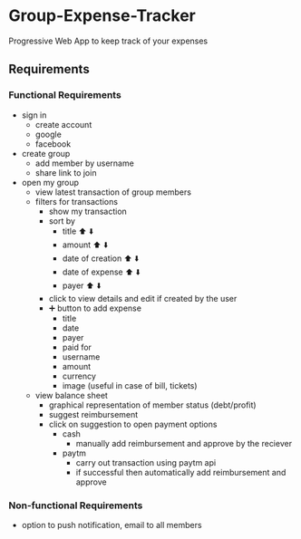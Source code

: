 # Group-Expense-Tracker
Progressive Web App to keep track of your expenses

## Requirements
### Functional Requirements
- sign in
  - create account
  - google
   - facebook
- create group
  - add member by username
  - share link to join
- open my group
  - view latest transaction of group members
  - filters for transactions
    - show my transaction
    - sort by
      - title :arrow_up: :arrow_down:
      - amount :arrow_up: :arrow_down:
      - date of creation :arrow_up: :arrow_down:
      - date of expense :arrow_up: :arrow_down:
      - payer :arrow_up: :arrow_down:
    - click to view details and edit if created by the user
    - :heavy_plus_sign: button to add expense
      - title
      - date
      - payer
      - paid for
      - username
      - amount
      - currency
      - image (useful in case of bill, tickets)
   - view balance sheet
      - graphical representation of member status (debt/profit)
      - suggest reimbursement
      - click on suggestion to open payment options
        - cash
          - manually add reimbursement and approve by the reciever
        - paytm
          - carry out transaction using paytm api
          - if successful then automatically add reimbursement and approve
 
 ### Non-functional Requirements
 - option to push notification, email to all members
    
   
  
